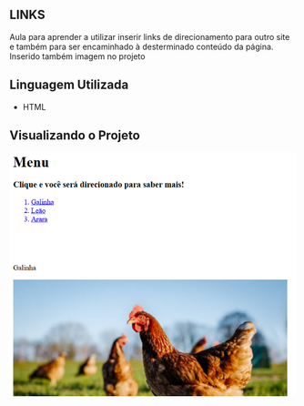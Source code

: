 ## LINKS
Aula para aprender a utilizar inserir links de direcionamento para outro site e também para ser encaminhado à desterminado conteúdo da página. Inserido também imagem no projeto

## Linguagem Utilizada
- HTML

## Visualizando o Projeto
<img src="https://github.com/TatyOtty/Aprendendo-Link/blob/main/Atividade.png"/>

